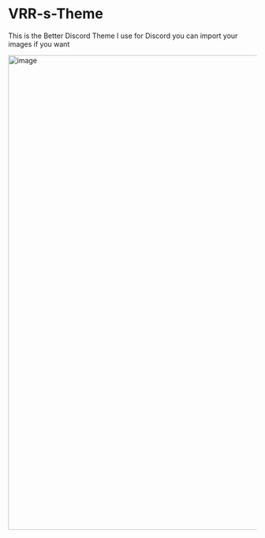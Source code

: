 # VRR-s-Theme
This is the Better Discord Theme I use for Discord you can import your images if you want

<img width="960" alt="image" src="https://github.com/VRR766/VRR-s-Theme/assets/139027273/034671f5-8ca9-4c19-badc-4d124b3c263a">
